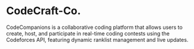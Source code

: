 # CodeCraft-Co.
CodeCompanions is a collaborative coding platform that allows users to create, host, and participate in real-time coding contests using the Codeforces API, featuring dynamic ranklist management and live updates.

